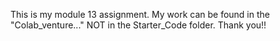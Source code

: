 This is my module 13 assignment. My work can be found in the "Colab_venture..." NOT in the Starter_Code folder. Thank you!! 